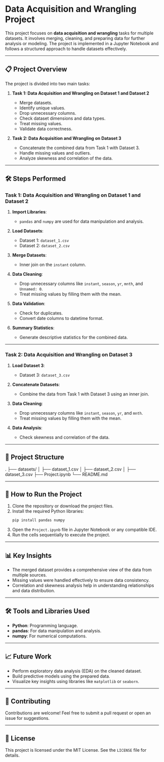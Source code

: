 # Data Acquisition and Wrangling Project

This project focuses on **data acquisition and wrangling** tasks for multiple datasets. It involves merging, cleaning, and preparing data for further analysis or modeling. The project is implemented in a Jupyter Notebook and follows a structured approach to handle datasets effectively.

---

## 📋 Project Overview

The project is divided into two main tasks:

1. **Task 1: Data Acquisition and Wrangling on Dataset 1 and Dataset 2**
   - Merge datasets.
   - Identify unique values.
   - Drop unnecessary columns.
   - Check dataset dimensions and data types.
   - Treat missing values.
   - Validate data correctness.

2. **Task 2: Data Acquisition and Wrangling on Dataset 3**
   - Concatenate the combined data from Task 1 with Dataset 3.
   - Handle missing values and outliers.
   - Analyze skewness and correlation of the data.

---

## 🛠️ Steps Performed

### Task 1: Data Acquisition and Wrangling on Dataset 1 and Dataset 2
1. **Import Libraries**:
   - `pandas` and `numpy` are used for data manipulation and analysis.

2. **Load Datasets**:
   - Dataset 1: `dataset_1.csv`
   - Dataset 2: `dataset_2.csv`

3. **Merge Datasets**:
   - Inner join on the `instant` column.

4. **Data Cleaning**:
   - Drop unnecessary columns like `instant`, `season`, `yr`, `mnth`, and `Unnamed: 0`.
   - Treat missing values by filling them with the mean.

5. **Data Validation**:
   - Check for duplicates.
   - Convert date columns to datetime format.

6. **Summary Statistics**:
   - Generate descriptive statistics for the combined data.

---

### Task 2: Data Acquisition and Wrangling on Dataset 3
1. **Load Dataset 3**:
   - Dataset 3: `dataset_3.csv`

2. **Concatenate Datasets**:
   - Combine the data from Task 1 with Dataset 3 using an inner join.

3. **Data Cleaning**:
   - Drop unnecessary columns like `instant`, `season`, `yr`, and `mnth`.
   - Treat missing values by filling them with the mean.

4. **Data Analysis**:
   - Check skewness and correlation of the data.

---

## 📂 Project Structure
.
├── datasets/
│   ├── dataset_1.csv
│   ├── dataset_2.csv
│   ├── dataset_3.csv
├── Project.ipynb
└── README.md


---

## 🚀 How to Run the Project

1. Clone the repository or download the project files.
2. Install the required Python libraries:
   ```bash
   pip install pandas numpy

3. Open the `Project.ipynb` file in Jupyter Notebook or any compatible IDE.
4. Run the cells sequentially to execute the project.

---

## 📊 Key Insights

- The merged dataset provides a comprehensive view of the data from multiple sources.
- Missing values were handled effectively to ensure data consistency.
- Correlation and skewness analysis help in understanding relationships and data distribution.

---

## 🛠️ Tools and Libraries Used

- **Python**: Programming language.
- **pandas**: For data manipulation and analysis.
- **numpy**: For numerical computations.

---

## 📈 Future Work

- Perform exploratory data analysis (EDA) on the cleaned dataset.
- Build predictive models using the prepared data.
- Visualize key insights using libraries like `matplotlib` or `seaborn`.

---

## 🤝 Contributing

Contributions are welcome! Feel free to submit a pull request or open an issue for suggestions.

---

## 📜 License

This project is licensed under the MIT License. See the `LICENSE` file for details.
